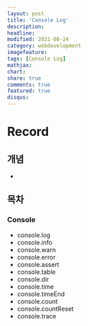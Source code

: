```yaml
---
layout: post
title: 'Console Log'
description:
headline:
modified: 2021-08-24
category: webdevelopment
imagefeature:
tags: [Console Log]
mathjax:
chart:
share: true
comments: true
featured: true
disqus:
---
```


# Record

## 개념

-

## 목차

### Console

-   console.log
-   console.info
-   console.warn
-   console.error
-   console.assert
-   console.table
-   console.dir
-   console.time
-   console.timeEnd
-   console.count
-   console.countReset
-   console.trace
